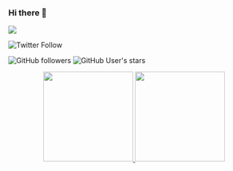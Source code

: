 ### Hi there 👋

![](https://visitor-badge.glitch.me/badge?page_id=ngelus)

![Twitter Follow](https://img.shields.io/twitter/follow/ngelus27?style=social)

![GitHub followers](https://img.shields.io/github/followers/ngelus?style=social)
![GitHub User's stars](https://img.shields.io/github/stars/ngelus?style=social)
<div align="center">
  <a href="https://github.com/anuraghazra/github-readme-stats">
    <img height="180em" src="https://github-readme-stats.vercel.app/api?username=ngelus&show_icons=true&theme=synthwave&include_all_commits=true&count_private=true"/>
  </a>
  <a href="https://github.com/anuraghazra/github-readme-stats">
    <img height="180em" src="https://github-readme-stats.vercel.app/api/top-langs/?username=ngelus&layout=compact&langs_count=7&theme=synthwave"/>
  </a>
</div>
<!--
**ngelus/ngelus** is a ✨ _special_ ✨ repository because its `README.md` (this file) appears on your GitHub profile.

Here are some ideas to get you started:

- 🔭 I’m currently working on ...
- 🌱 I’m currently learning ...
- 👯 I’m looking to collaborate on ...
- 🤔 I’m looking for help with ...
- 💬 Ask me about ...
- 📫 How to reach me: ...
- 😄 Pronouns: ...
- ⚡ Fun fact: ...
-->
